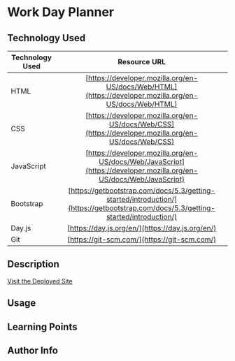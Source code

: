 # Work Day Planner

## Technology Used

| Technology Used |                                                            Resource URL                                                            |
| --------------- | :--------------------------------------------------------------------------------------------------------------------------------: |
| HTML            |               [https://developer.mozilla.org/en-US/docs/Web/HTML](https://developer.mozilla.org/en-US/docs/Web/HTML)               |
| CSS             |                [https://developer.mozilla.org/en-US/docs/Web/CSS](https://developer.mozilla.org/en-US/docs/Web/CSS)                |
| JavaScript      |         [https://developer.mozilla.org/en-US/docs/Web/JavaScript](https://developer.mozilla.org/en-US/docs/Web/JavaScript)         |
| Bootstrap       | [https://getbootstrap.com/docs/5.3/getting-started/introduction/](https://getbootstrap.com/docs/5.3/getting-started/introduction/) |
| Day.js          |                                          [https://day.js.org/en/](https://day.js.org/en/)                                          |
| Git             |                                            [https://git-scm.com/](https://git-scm.com/)                                            |

## Description

[Visit the Deployed Site]()

## Usage

## Learning Points

## Author Info
